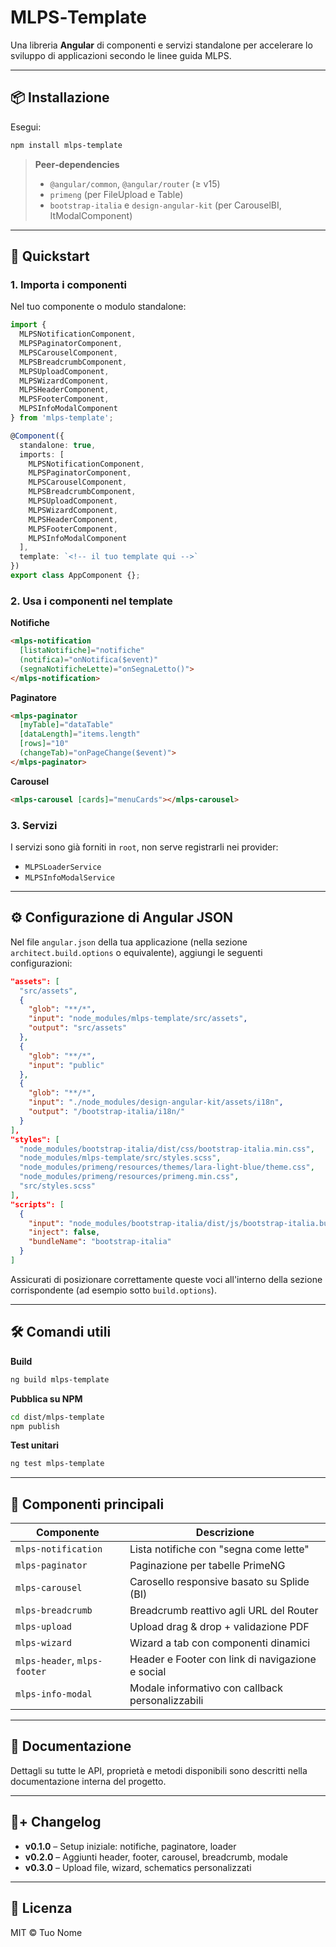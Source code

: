 # MLPS‑Template

Una libreria **Angular** di componenti e servizi standalone per accelerare lo sviluppo di applicazioni secondo le linee guida MLPS.

---

## 📦 Installazione

Esegui:

```bash
npm install mlps-template
```

> **Peer‑dependencies**
> - `@angular/common`, `@angular/router` (≥ v15)
> - `primeng` (per FileUpload e Table)
> - `bootstrap-italia` e `design-angular-kit` (per CarouselBI, ItModalComponent)

---

## 🚀 Quickstart

### 1. Importa i componenti

Nel tuo componente o modulo standalone:

```ts
import {
  MLPSNotificationComponent,
  MLPSPaginatorComponent,
  MLPSCarouselComponent,
  MLPSBreadcrumbComponent,
  MLPSUploadComponent,
  MLPSWizardComponent,
  MLPSHeaderComponent,
  MLPSFooterComponent,
  MLPSInfoModalComponent
} from 'mlps-template';

@Component({
  standalone: true,
  imports: [
    MLPSNotificationComponent,
    MLPSPaginatorComponent,
    MLPSCarouselComponent,
    MLPSBreadcrumbComponent,
    MLPSUploadComponent,
    MLPSWizardComponent,
    MLPSHeaderComponent,
    MLPSFooterComponent,
    MLPSInfoModalComponent
  ],
  template: `<!-- il tuo template qui -->`
})
export class AppComponent {};
```

### 2. Usa i componenti nel template

**Notifiche**

```html
<mlps-notification
  [listaNotifiche]="notifiche"
  (notifica)="onNotifica($event)"
  (segnaNotificheLette)="onSegnaLetto()">
</mlps-notification>
```

**Paginatore**

```html
<mlps-paginator
  [myTable]="dataTable"
  [dataLength]="items.length"
  [rows]="10"
  (changeTab)="onPageChange($event)">
</mlps-paginator>
```

**Carousel**

```html
<mlps-carousel [cards]="menuCards"></mlps-carousel>
```

### 3. Servizi

I servizi sono già forniti in `root`, non serve registrarli nei provider:

- `MLPSLoaderService`
- `MLPSInfoModalService`

---

## ⚙️ Configurazione di Angular JSON

Nel file `angular.json` della tua applicazione (nella sezione `architect.build.options` o equivalente), aggiungi le seguenti configurazioni:

```json
"assets": [
  "src/assets",
  {
    "glob": "**/*",
    "input": "node_modules/mlps-template/src/assets",
    "output": "src/assets"
  },
  {
    "glob": "**/*",
    "input": "public"
  },
  {
    "glob": "**/*",
    "input": "./node_modules/design-angular-kit/assets/i18n",
    "output": "/bootstrap-italia/i18n/"
  }
],
"styles": [
  "node_modules/bootstrap-italia/dist/css/bootstrap-italia.min.css",
  "node_modules/mlps-template/src/styles.scss",
  "node_modules/primeng/resources/themes/lara-light-blue/theme.css",
  "node_modules/primeng/resources/primeng.min.css",
  "src/styles.scss"
],
"scripts": [
  {
    "input": "node_modules/bootstrap-italia/dist/js/bootstrap-italia.bundle.min.js",
    "inject": false,
    "bundleName": "bootstrap-italia"
  }
]
```

Assicurati di posizionare correttamente queste voci all'interno della sezione corrispondente (ad esempio sotto `build.options`).

---

## 🛠️ Comandi utili

**Build**

```bash
ng build mlps-template
```

**Pubblica su NPM**

```bash
cd dist/mlps-template
npm publish
```

**Test unitari**

```bash
ng test mlps-template
```

---

## 🎨 Componenti principali

| Componente                  | Descrizione                                      |
|-----------------------------|--------------------------------------------------|
| `mlps-notification`         | Lista notifiche con "segna come lette"          |
| `mlps-paginator`            | Paginazione per tabelle PrimeNG                   |
| `mlps-carousel`             | Carosello responsive basato su Splide (BI)        |
| `mlps-breadcrumb`           | Breadcrumb reattivo agli URL del Router           |
| `mlps-upload`               | Upload drag & drop + validazione PDF              |
| `mlps-wizard`               | Wizard a tab con componenti dinamici              |
| `mlps-header`, `mlps-footer`| Header e Footer con link di navigazione e social  |
| `mlps-info-modal`           | Modale informativo con callback personalizzabili  |

---

## 📖 Documentazione

Dettagli su tutte le API, proprietà e metodi disponibili sono descritti nella documentazione interna del progetto.

---

## 📝+ Changelog

- **v0.1.0** – Setup iniziale: notifiche, paginatore, loader
- **v0.2.0** – Aggiunti header, footer, carousel, breadcrumb, modale
- **v0.3.0** – Upload file, wizard, schematics personalizzati

---

## 📄 Licenza

MIT © Tuo Nome

